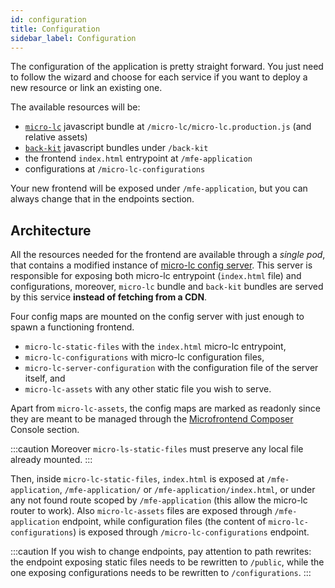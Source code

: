 ```yaml
---
id: configuration
title: Configuration
sidebar_label: Configuration
---
```


<!--
WARNING: this file was automatically generated by Mia-Platform Doc Aggregator.
DO NOT MODIFY IT BY HAND.
Instead, modify the source file and run the aggregator to regenerate this file.
-->

The configuration of the application is pretty straight forward. You just need to follow the wizard and choose for each service if you want to deploy a new resource or link an existing one.

The available resources will be:

- [`micro-lc`](https://www.micro-lc.io) javascript bundle at `/micro-lc/micro-lc.production.js` (and relative assets)
- [`back-kit`](/microfrontend-composer/back-kit/overview) javascript bundles under `/back-kit`
- the frontend `index.html` entrypoint at `/mfe-application`
- configurations at `/micro-lc-configurations`

Your new frontend will be exposed under `/mfe-application`, but you can always change that in the endpoints section.

## Architecture

All the resources needed for the frontend are available through a _single pod_, that contains a modified instance of [micro-lc config server](https://micro-lc.io/add-ons/backend/middleware). This server is responsible for exposing both micro-lc entrypoint (`index.html` file) and configurations, moreover, `micro-lc` bundle and `back-kit` bundles are served by this service **instead of fetching from a CDN**.

Four config maps are mounted on the config server with just enough to spawn a functioning frontend.

- `micro-lc-static-files` with the `index.html` micro-lc entrypoint,
- `micro-lc-configurations` with micro-lc configuration files,
- `micro-lc-server-configuration` with the configuration file of the server itself, and
- `micro-lc-assets` with any other static file you wish to serve.

Apart from `micro-lc-assets`, the config maps are marked as readonly since they are meant to be managed through the [Microfrontend Composer](/microfrontend-composer/composer/structure) Console section.

:::caution
Moreover `micro-ls-static-files` must preserve any local file already mounted.
:::

Then, inside `micro-lc-static-files`, `index.html` is exposed at `/mfe-application`, `/mfe-application/` or `/mfe-application/index.html`, or under any not found route scoped by `/mfe-application` (this allow the micro-lc router to work). Also `micro-lc-assets` files are exposed through `/mfe-application` endpoint, while configuration files (the content of `micro-lc-configurations`) is exposed through `/micro-lc-configurations` endpoint.

:::caution
If you wish to change endpoints, pay attention to path rewrites: the endpoint exposing static files needs to be rewritten to `/public`, while the one exposing configurations needs to be rewritten to `/configurations`.
:::
